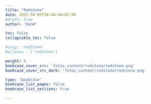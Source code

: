```yaml
---
title: "Redstone"
date: 2022-04-05T18:49:40+02:00
#draft: true
author: 'Ran#'

toc: false
collapsible_toc: false

#slug: 'redstone'
#aliases : ['redstone']

weight: 4
bookcase_cover_src: 'fotos_content/redstone/redstone.png'
bookcase_cover_src_dark: 'fotos_content/redstone/redstone.png'

type: 'bookcase'
bookcase_list_pages: false
bookcase_list_sections: true

---
```

